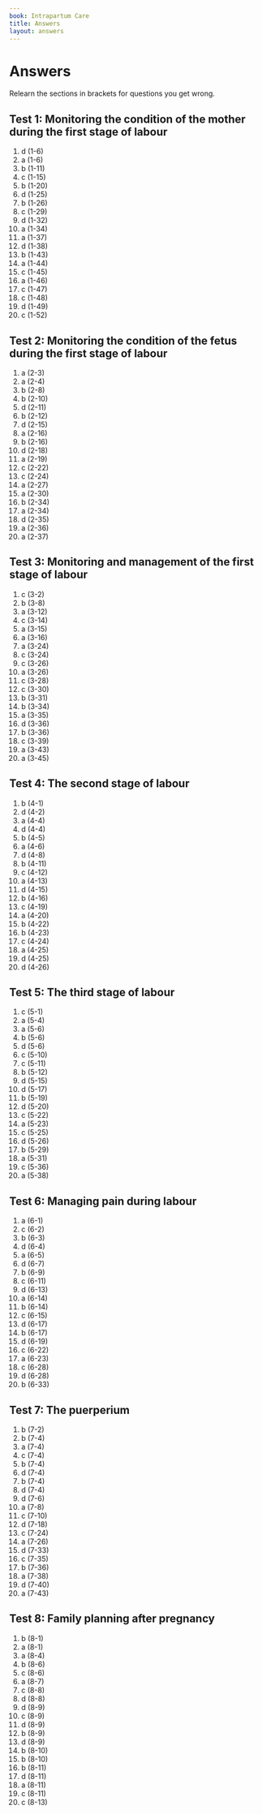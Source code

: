```yaml
---
book: Intrapartum Care
title: Answers
layout: answers
---
```


# Answers

Relearn the sections in brackets for questions you get wrong.

## Test 1: Monitoring the condition of the mother during the first stage of labour

1.	d (1-6)
2.	a (1-6)
3.	b (1-11)
4.	c (1-15)
5.	b (1-20)
6.	d (1-25)
7.	b (1-26)
8.	c (1-29)
9.	d (1-32)
10.	a (1-34)
11.	a (1-37)
12.	d (1-38)
13.	b (1-43)
14.	a (1-44)
15.	c (1-45)
16.	a (1-46)
17.	c (1-47)
18.	c (1-48)
19.	d (1-49)
20.	c (1-52)

## Test 2: Monitoring the condition of the fetus during the first stage of labour

1.	a (2-3)
2.	a (2-4)
3.	b (2-8)
4.	b (2-10)
5.	d (2-11)
6.	b (2-12)
7.	d (2-15)
8.	a (2-16)
9.	b (2-16)
10.	d (2-18)
11.	a (2-19)
12.	c (2-22)
13.	c (2-24)
14.	a (2-27)
15.	a (2-30)
16.	b (2-34)
17.	a (2-34)
18.	d (2-35)
19.	a (2-36)
20.	a (2-37)

## Test 3: Monitoring and management of the first stage of labour

1.	c (3-2)
2.	b (3-8)
3.	a (3-12)
4.	c (3-14)
5.	a (3-15)
6.	a (3-16)
7.	a (3-24)
8.	c (3-24)
9.	c (3-26)
10.	a (3-26)
11.	c (3-28)
12.	c (3-30)
13.	b (3-31)
14.	b (3-34)
15.	a (3-35)
16.	d (3-36)
17.	b (3-36)
18.	c (3-39)
19.	a (3-43)
20.	a (3-45)

## Test 4: The second stage of labour

1.	b (4-1)
2.	d (4-2)
3.	a (4-4)
4.	d (4-4)
5.	b (4-5)
6.	a (4-6)
7.	d (4-8)
8.	b (4-11)
9.	c (4-12)
10.	a (4-13)
11.	d (4-15)
12.	b (4-16)
13.	c (4-19)
14.	a (4-20)
15.	b (4-22)
16.	b (4-23)
17.	c (4-24)
18.	a (4-25)
19.	d (4-25)
20.	d (4-26)

## Test 5: The third stage of labour

1.	c (5-1)
2.	a (5-4)
3.	a (5-6)
4.	b (5-6)
5.	d (5-6)
6.	c (5-10)
7.	c (5-11)
8.	b (5-12)
9.	d (5-15)
10.	d (5-17)
11.	b (5-19)
12.	d (5-20)
13.	c (5-22)
14.	a (5-23)
15.	c (5-25)
16.	d (5-26)
17.	b (5-29)
18.	a (5-31)
19.	c (5-36)
20.	a (5-38)

## Test 6: Managing pain during labour

1.	a (6-1)
2.	c (6-2)
3.	b (6-3)
4.	d (6-4)
5.	a (6-5)
6.	d (6-7)
7.	b (6-9)
8.	c (6-11)
9.	d (6-13)
10.	a (6-14)
11.	b (6-14)
12.	c (6-15)
13.	d (6-17)
14.	b (6-17)
15.	d (6-19)
16.	c (6-22)
17.	a (6-23)
18.	c (6-28)
19.	d (6-28)
20.	b (6-33)

## Test 7: The puerperium

1.	b (7-2)
2.	b (7-4)
3.	a (7-4)
4.	c (7-4)
5.	b (7-4)
6.	d (7-4)
7.	b (7-4)
8.	d (7-4)
9.	d (7-6)
10.	a (7-8)
11.	c (7-10)
12.	d (7-18)
13.	c (7-24)
14.	a (7-26)
15.	d (7-33)
16.	c (7-35)
17.	b (7-36)
18.	a (7-38)
19.	d (7-40)
20.	a (7-43)

## Test 8: Family planning after pregnancy

1.	b (8-1)
2.	a (8-1)
3.	a (8-4)
4.	b (8-6)
5.	c (8-6)
6.	a (8-7)
7.	c (8-8)
8.	d (8-8)
9.	d (8-9)
10.	c (8-9)
11.	d (8-9)
12.	b (8-9)
13.	d (8-9)
14.	b (8-10)
15.	b (8-10)
16.	b (8-11)
17.	d (8-11)
18.	a (8-11)
19.	c (8-11)
20.	c (8-13)
